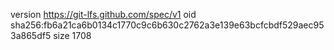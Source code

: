 version https://git-lfs.github.com/spec/v1
oid sha256:fb6a21ca6b0134c1770c9c6b630c2762a3e139e63bcfcbdf529aec953a865df5
size 1708
